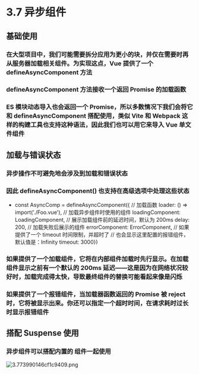 # 3.7 异步组件

## 基础使用

### 在大型项目中，我们可能需要拆分应用为更小的块，并仅在需要时再从服务器加载相关组件。为实现这点，Vue 提供了一个 defineAsyncComponent 方法

### defineAsyncComponent 方法接收一个返回 Promise 的加载函数

### ES 模块动态导入也会返回一个 Promise，所以多数情况下我们会将它和 defineAsyncComponent 搭配使用，类似 Vite 和 Webpack 这样的构建工具也支持这种语法，因此我们也可以用它来导入 Vue 单文件组件

## 加载与错误状态

### 异步操作不可避免地会涉及到加载和错误状态

### 因此 defineAsyncComponent() 也支持在高级选项中处理这些状态

- const AsyncComp = defineAsyncComponent({  // 加载函数  loader: () => import('./Foo.vue'),  // 加载异步组件时使用的组件  loadingComponent: LoadingComponent,  // 展示加载组件前的延迟时间，默认为 200ms  delay: 200,  // 加载失败后展示的组件  errorComponent: ErrorComponent,  // 如果提供了一个 timeout 时间限制，并超时了  // 也会显示这里配置的报错组件，默认值是：Infinity  timeout: 3000})

### 如果提供了一个加载组件，它将在内部组件加载时先行显示。在加载组件显示之前有一个默认的 200ms 延迟——这是因为在网络状况较好时，加载完成得太快，导致最终组件的替换可能看起来像是闪烁

### 如果提供了一个报错组件，当加载器函数返回的 Promise 被 reject 时，它将被显示出来。你还可以指定一个超时时间，在请求耗时过长时显示报错组件

## 搭配 Suspense 使用

### 异步组件可以搭配内置的  组件一起使用


![3.773990146cf1c9409.png](https://img.picgo.net/2024/02/10/3.773990146cf1c9409.png)